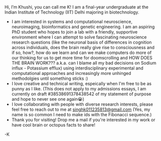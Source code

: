 Hi, I’m Khushi, you can call me K! I am a final-year undergraduate at the Indian Institute of Technology (IIT) Delhi majoring in biotechnology. 
- I am interested in systems and computational neuroscience, neuroimaging, bioinformatics and genetic engineering. I am an aspiring PhD student who hopes to join 
a lab with a friendly, supportive environment where I can attempt to solve fascinating neuroscience research questions (like the neuronal basis of differences
in cognition across individuals, does the brain really give rise to consciousness and if so, how?, how do we learn and can we make computers do more of our thinking for us 
to get more time for doomscrolling and HOW DOES THE BRAIN WORK??? a.k.a. can I blame all my bad decisions on Sodium influx - Potassium efflux) 
using interdisciplinary experimental and computational approaches and increasingly more unhinged methodolgies until something sticks :) 
- I love creative and technical writing, espeically when I'm free to be as punny as I like.
(This does not apply to my admissions essays, I am currently on draft #38538691378438542 of my statement of purpose and hope to never see one again😭)
- I love collaborating with people with diverse research interests, please feel free to reach out to me at singhk011235813@gmail.com (Yes, my name is so common I need
to make ids with the Fibonacci sequence.)
- Thank you for visiting! Drop me a mail if you're interested in my work or have cool brain or octopus facts to share!
  
-K

<!---
Khushi-Singh-02/Khushi-Singh-02 is a ✨ special ✨ repository because its `README.md` (this file) appears on your GitHub profile.
You can click the Preview link to take a look at your changes.
--->
